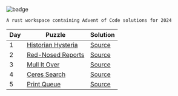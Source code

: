![badge](https://img.shields.io/badge/aoc-2024-f75208?logo=rust)
```
A rust workspace containing Advent of Code solutions for 2024
```
| Day | Puzzle | Solution |
| --- | ------ | -------- |
| 1 | [Historian Hysteria](https://adventofcode.com/2024/day/1) | [Source](day-01/src/bin/) |
| 2 | [Red-Nosed Reports](https://adventofcode.com/2024/day/2) | [Source](day-02/src/bin/) |
| 3 | [Mull It Over](https://adventofcode.com/2024/day/3) | [Source](day-03/src/bin/) |
| 4 | [Ceres Search](https://adventofcode.com/2024/day/4) | [Source](day-04/src/bin/) |
| 5 | [Print Queue](https://adventofcode.com/2024/day/5) | [Source](day-05/src/bin/) |
